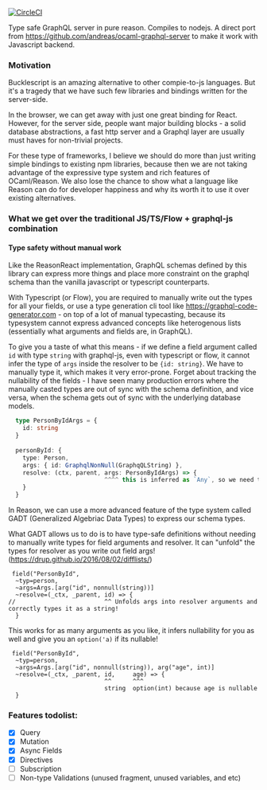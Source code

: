 [![CircleCI](https://circleci.com/gh/sikanhe/reason-graphql/tree/master.svg?style=svg)](https://circleci.com/gh/sikanhe/reason-graphql/tree/master)

Type safe GraphQL server in pure reason. Compiles to nodejs. A direct port from https://github.com/andreas/ocaml-graphql-server to make it work with Javascript backend.



### Motivation

Bucklescript is an amazing alternative to other compie-to-js languages. But it's a tragedy that we have such few libraries and bindings written for the server-side. 

In the browser, we can get away with just one great binding for React. However, for the server side, people want major building blocks - a solid database abstractions, a fast http server and a Graphql layer are usually must haves for non-trivial projects. 

For these type of frameworks, I believe we should do more than just writing simple bindings to existing npm libraries, because then we are not taking advantage of the expressive type system and rich features of OCaml/Reason. We also lose the chance to show what a language like Reason can do for developer happiness and why its worth it to use it over existing alternatives. 

### What we get over the traditional JS/TS/Flow + graphql-js combination

#### Type safety without manual work
Like the ReasonReact implementation, GraphQL schemas defined by this library can express more things and place more constraint on the graphql schema than the vanilla javascript or typescript counterparts. 

With Typescript (or Flow), you are required to manually write out the types for all your fields, or use a type generation cli tool like https://graphql-code-generator.com - on top of a lot of manual typecasting, because its typesystem cannot express advanced concepts like heterogenous lists (essentially what arguments and fields are, in GraphQL). 

To give you a taste of what this means - if we define a field argument called `id` with type `string` with graphql-js, even with typescript or flow, it cannot infer the type of `args` inside the resolver to be `{id: string}`. We have to manually type it, which makes it very error-prone. Forget about tracking the nullability of the fields - I have seen many production errors where the manually casted types are out of sync with the schema definition, and vice versa, when the schema gets out of sync with the underlying database models.

```typescript
  type PersonByIdArgs = {
    id: string
  }
  
  personById: {
    type: Person,
    args: { id: GraphqlNonNull(GraphqQLString) },
    resolve: (ctx, parent, args: PersonByIdArgs) => {
                           ^^^^ this is inferred as `Any`, so we need to manually cast it to `PersonByIdArgs`
    }
  }
```

In Reason, we can use a more advanced feature of the type system called GADT (Generalized Algebriac Data Types) to express our schema types. 

What GADT allows us to do is to have type-safe definitions without needing to manually write types for field arguments and resolver. It can "unfold" the types for resolver as you write out field args! (https://drup.github.io/2016/08/02/difflists/)

```reason 
 field("PersonById", 
  ~typ=person, 
  ~args=Args.[arg("id", nonnull(string))] 
  ~resolve=(_ctx, _parent, id) => {
//                         ^^ Unfolds args into resolver arguments and correctly types it as a string!
  }
```

This works for as many arguments as you like, it infers nullability for you as well and give you an `option('a)` if its nullable! 

```reason 
 field("PersonById", 
  ~typ=person, 
  ~args=Args.[arg("id", nonnull(string)), arg("age", int)] 
  ~resolve=(_ctx, _parent, id,     age) => {
                           ^^      ^^^ 
                           string  option(int) because age is nullable
  }
```
 
### Features todolist:
  - [x] Query 
  - [x] Mutation 
  - [x] Async Fields
  - [x] Directives
  - [ ] Subscription
  - [ ] Non-type Validations (unused fragment, unused variables, and etc)
